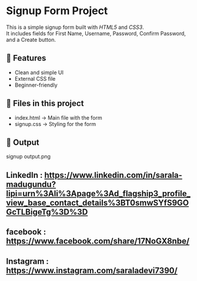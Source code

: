 # Signup Form Project

This is a simple signup form built with *HTML5* and *CSS3*.  
It includes fields for First Name, Username, Password, Confirm Password, and a Create button.

## 🚀 Features
- Clean and simple UI
- External CSS file
- Beginner-friendly

## 📂 Files in this project
- index.html → Main file with the form
- signup.css → Styling for the form

## 📸 Output
signup output.png

## LinkedIn : https://www.linkedin.com/in/sarala-madugundu?lipi=urn%3Ali%3Apage%3Ad_flagship3_profile_view_base_contact_details%3BT0smwSYfS9GOGcTLBigeTg%3D%3D

## facebook : https://www.facebook.com/share/17NoGX8nbe/

## Instagram : https://www.instagram.com/saraladevi7390/

